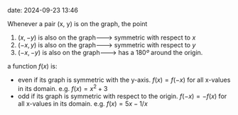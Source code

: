 date: 2024-09-23 13:46

Whenever a pair (x, y) is on the graph, the point

1. $(x, -y)$ is also on the graph---> symmetric with respect to $x$
2. $(-x, y)$ is also on the graph---> symmetric with respect to $y$
3. $(-x, -y)$ is also on the graph---> has a $180º$ around the origin.

a function $f(x)$ is:

- even if its graph is symmetric with the y-axis.
  $f(x) = f(-x)$ for all x-values in its domain.
  e.g. $f(x) = x^2 + 3$
- odd if its graph is symmetric with respect to the origin.
  $f(-x) = -f(x)$ for all x-values in its domain.
  e.g. $f(x) = 5x - 1/x$